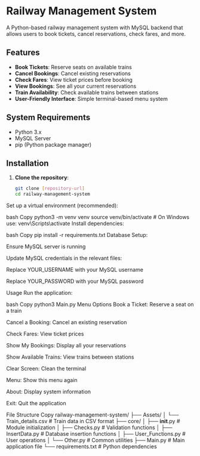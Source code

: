 # Railway Management System

A Python-based railway management system with MySQL backend that allows users to book tickets, cancel reservations, check fares, and more.

## Features

- **Book Tickets**: Reserve seats on available trains
- **Cancel Bookings**: Cancel existing reservations
- **Check Fares**: View ticket prices before booking
- **View Bookings**: See all your current reservations
- **Train Availability**: Check available trains between stations
- **User-Friendly Interface**: Simple terminal-based menu system

## System Requirements

- Python 3.x
- MySQL Server
- pip (Python package manager)

## Installation

1. **Clone the repository**:
   ```bash
   git clone [repository-url]
   cd railway-management-system
Set up a virtual environment (recommended):

bash
Copy
python3 -m venv venv
source venv/bin/activate  # On Windows use: venv\Scripts\activate
Install dependencies:

bash
Copy
pip install -r requirements.txt
Database Setup:

Ensure MySQL server is running

Update MySQL credentials in the relevant files:

Replace YOUR_USERNAME with your MySQL username

Replace YOUR_PASSWORD with your MySQL password

Usage
Run the application:

bash
Copy
python3 Main.py
Menu Options
Book a Ticket: Reserve a seat on a train

Cancel a Booking: Cancel an existing reservation

Check Fares: View ticket prices

Show My Bookings: Display all your reservations

Show Available Trains: View trains between stations

Clear Screen: Clean the terminal

Menu: Show this menu again

About: Display system information

Exit: Quit the application

File Structure
Copy
railway-management-system/
├── Assets/
│   └── Train_details.csv          # Train data in CSV format
├── core/
│   ├── __init__.py                # Module initialization
│   ├── Checks.py                  # Validation functions
│   ├── InsertData.py              # Database insertion functions
│   ├── User_Functions.py          # User operations
│   └── Other.py                   # Common utilities
├── Main.py                        # Main application file
└── requirements.txt               # Python dependencies

